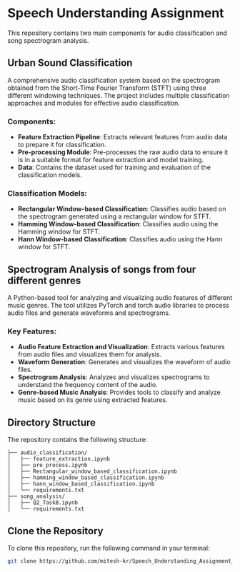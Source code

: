 # Speech Understanding Assignment

This repository contains two main components for audio classification and song spectrogram analysis.

## Urban Sound Classification

A comprehensive audio classification system based on the spectrogram obtained from the Short-Time Fourier Transform (STFT) using three different windowing techniques. The project includes multiple classification approaches and modules for effective audio classification.

### Components:

- **Feature Extraction Pipeline**: Extracts relevant features from audio data to prepare it for classification.
- **Pre-processing Module**: Pre-processes the raw audio data to ensure it is in a suitable format for feature extraction and model training.
- **Data**: Contains the dataset used for training and evaluation of the classification models.
  
### Classification Models:

- **Rectangular Window-based Classification**: Classifies audio based on the spectrogram generated using a rectangular window for STFT.
- **Hamming Window-based Classification**: Classifies audio using the Hamming window for STFT.
- **Hann Window-based Classification**: Classifies audio using the Hann window for STFT.

## Spectrogram Analysis of songs from four different genres

A Python-based tool for analyzing and visualizing audio features of different music genres. The tool utilizes PyTorch and torch audio libraries to process audio files and generate waveforms and spectrograms.

### Key Features:

- **Audio Feature Extraction and Visualization**: Extracts various features from audio files and visualizes them for analysis.
- **Waveform Generation**: Generates and visualizes the waveform of audio files.
- **Spectrogram Analysis**: Analyzes and visualizes spectrograms to understand the frequency content of the audio.
- **Genre-based Music Analysis**: Provides tools to classify and analyze music based on its genre using extracted features.

## Directory Structure

The repository contains the following structure:
 ```
├── audio_classification/
│   ├── feature_extraction.ipynb
│   ├── pre_process.ipynb
│   ├── Rectangular_window_based_classification.ipynb
│   ├── hamming_window_based_classification.ipynb
│   ├── hann_window_based_classification.ipynb
│   └── requirements.txt
├── song_analysis/
│   ├── Q2_TaskB.ipynb
│   └── requirements.txt
 ```

## Clone the Repository

To clone this repository, run the following command in your terminal:
```bash
git clone https://github.com/mitesh-kr/Speech_Understanding_Assignment_1.git



